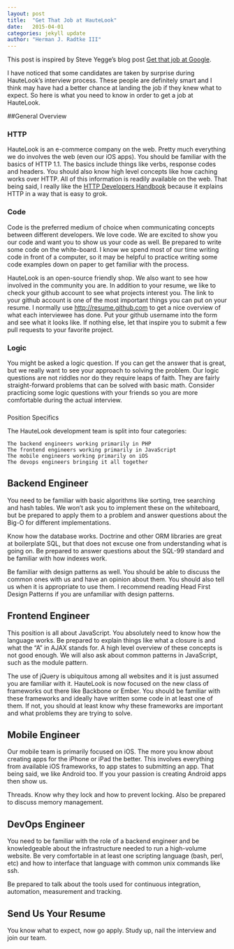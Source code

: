 ```yaml
---
layout: post
title:  "Get That Job at HauteLook"
date:   2015-04-01
categories: jekyll update
author: "Herman J. Radtke III"
---
```


This post is inspired by Steve Yegge’s blog post [Get that job at Google](http://steve-yegge.blogspot.com/2008/03/get-that-job-at-google.html).

I have noticed that some candidates are taken by surprise during HauteLook’s interview process. These people are definitely smart and I think may have had a better chance at landing the job if they knew what to expect. So here is what you need to know in order to get a job at HauteLook.

##General Overview

### HTTP

HauteLook is an e-commerce company on the web. Pretty much everything we do involves the web (even our iOS apps). You should be familiar with the basics of HTTP 1.1. The basics include things like verbs, response codes and headers. You should also know high level concepts like how caching works over HTTP. All of this information is readily available on the web. That being said, I really like the [HTTP Developers Handbook](http://www.amazon.com/exec/obidos/ASIN/0672324547/ref%3Dnosim/chrisshiflett-20) because it explains HTTP in a way that is easy to grok.

### Code

Code is the preferred medium of choice when communicating concepts between different developers. We love code. We are excited to show you our code and want you to show us your code as well. Be prepared to write some code on the white-board. I know we spend most of our time writing code in front of a computer, so it may be helpful to practice writing some code examples down on paper to get familiar with the process.

HauteLook is an open-source friendly shop. We also want to see how involved in the community you are. In addition to your resume, we like to check your github account to see what projects interest you. The link to your github account is one of the most important things you can put on your resume. I normally use http://resume.github.com to get a nice overview of what each interviewee has done. Put your github username into the form and see what it looks like. If nothing else, let that inspire you to submit a few pull requests to your favorite project.

### Logic

You might be asked a logic question. If you can get the answer that is great, but we really want to see your approach to solving the problem. Our logic questions are not riddles nor do they require leaps of faith. They are fairly straight-forward problems that can be solved with basic math. Consider practicing some logic questions with your friends so you are more comfortable during the actual interview.

###
Position Specifics

The HauteLook development team is split into four categories:

    The backend engineers working primarily in PHP
    The frontend engineers working primarily in JavaScript
    The mobile engineers working primarily on iOS
    The devops engineers bringing it all together

## Backend Engineer

You need to be familiar with basic algorithms like sorting, tree searching and hash tables. We won’t ask you to implement these on the whiteboard, but be prepared to apply them to a problem and answer questions about the Big-O for different implementations.

Know how the database works. Doctrine and other ORM libraries are great at boilerplate SQL, but that does not excuse one from understanding what is going on. Be prepared to answer questions about the SQL-99 standard and be familiar with how indexes work.

Be familiar with design patterns as well. You should be able to discuss the common ones with us and have an opinion about them. You should also tell us when it is appropriate to use them. I recommend reading Head First Design Patterns if you are unfamiliar with design patterns.

## Frontend Engineer

This position is all about JavaScript. You absolutely need to know how the language works. Be prepared to explain things like what a closure is and what the “A” in AJAX stands for. A high level overview of these concepts is not good enough. We will also ask about common patterns in JavaScript, such as the module pattern.

The use of jQuery is ubiquitous among all websites and it is just assumed you are familiar with it. HauteLook is now focused on the new class of frameworks out there like Backbone or Ember. You should be familiar with these frameworks and ideally have written some code in at least one of them. If not, you should at least know why these frameworks are important and what problems they are trying to solve.

## Mobile Engineer

Our mobile team is primarily focused on iOS. The more you know about creating apps for the iPhone or iPad the better. This involves everything from available iOS frameworks, to app states to submitting an app. That being said, we like Android too. If you your passion is creating Android apps then show us.

Threads. Know why they lock and how to prevent locking. Also be prepared to discuss memory management.

## DevOps Engineer
You need to be familiar with the role of a backend engineer and be knowledgeable about the infrastructure needed to run a high-volume website. Be very comfortable in at least one scripting language (bash, perl, etc) and how to interface that language with common unix commands like ssh.

Be prepared to talk about the tools used for continuous integration, automation, measurement and tracking.

## Send Us Your Resume

You know what to expect, now go apply. Study up, nail the interview and join our team.
